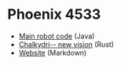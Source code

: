 
# Phoenix 4533

 - [Main robot code](https://github.com/4533-phoenix/frc-2025-robot) (Java)
 - [Chalkydri-- new vision](https://github.com/frc4533-lincoln/chalkydri) (Rust)
 - [Website](https://github.com/4533-phoenix/website-v2) (Markdown)
